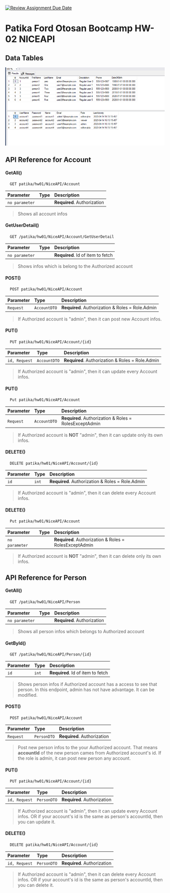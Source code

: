 [![Review Assignment Due Date](https://classroom.github.com/assets/deadline-readme-button-24ddc0f5d75046c5622901739e7c5dd533143b0c8e959d652212380cedb1ea36.svg)](https://classroom.github.com/a/3bErTxjD)

# Patika Ford Otosan Bootcamp HW-02 NICEAPI



## Data Tables 

![My Image](images/my-image.png)


## API Reference for Account

#### GetAll()

```http
  GET patika/hw01/NiceAPI/Account
```

| Parameter | Type     | Description                |
| :-------- | :------- | :------------------------- |
| `no parameter` | | **Required**. Authorization |

>Shows all account infos

#### GetUserDetail()

```http
  GET /patika/hw01/NiceAPI/Account/GetUserDetail
```

| Parameter | Type     | Description                       |
| :-------- | :------- | :-------------------------------- |
| `no parameter`      |  | **Required**. Id of item to fetch |

> Shows infos which is belong to the Authorized account


#### POST()

```http
  POST patika/hw01/NiceAPI/Account
```

| Parameter | Type     | Description                |
| :-------- | :------- | :------------------------- |
| `Request` | `AccountDTO`  | **Required**. Authorization & Roles = Role.Admin|

> If Authorized account is "admin", then it can post new Account infos.

#### PUT()

```http
  PUT patika/hw01/NiceAPI/Account/{id}
```

| Parameter | Type     | Description                |
| :-------- | :------- | :------------------------- |
| `id, Request` | `AccountDTO`  | **Required**. Authorization & Roles = Role.Admin|

> If Authorized account is "admin", then it can update every Account infos.

#### PUT()
```http
  Put patika/hw01/NiceAPI/Account
```

| Parameter | Type     | Description                |
| :-------- | :------- | :------------------------- |
| `Request` | `AccountDTO`  | **Required**. Authorization & Roles = RolesExceptAdmin|

> If Authorized account is **NOT** "admin", then it can update only its own infos.

#### DELETE()
```http
  DELETE patika/hw01/NiceAPI/Account/{id}
```

| Parameter | Type     | Description                |
| :-------- | :------- | :------------------------- |
| `id` | `int`  | **Required**. Authorization & Roles = Role.Admin|

> If Authorized account is "admin", then it can delete every Account infos.

#### DELETE()
```http
  Put patika/hw01/NiceAPI/Account
```

| Parameter | Type     | Description                |
| :-------- | :------- | :------------------------- |
| `no parameter` |   | **Required**. Authorization & Roles = RolesExceptAdmin|

> If Authorized account is **NOT** "admin", then it can delete only its own infos.

## API Reference for Person

#### GetAll()

```http
  GET /patika/hw01/NiceAPI/Person
```

| Parameter | Type     | Description                |
| :-------- | :------- | :------------------------- |
| `no parameter` | | **Required**. Authorization |

>Shows all person infos which belongs to Authorized account

#### GetById()

```http
  GET /patika/hw01/NiceAPI/Person/{id}
```

| Parameter | Type     | Description                       |
| :-------- | :------- | :-------------------------------- |
| `id`      | `int`  | **Required**. Id of item to fetch |

> Shows person infos if Authorized account has a access to see that person. 
> In this endpoint, admin has not have advantage. It can be modified.


#### POST()

```http
  POST patika/hw01/NiceAPI/Account
```

| Parameter | Type     | Description                |
| :-------- | :------- | :------------------------- |
| `Request` | `PersonDTO`  | **Required**. Authorization|

> Post new person infos to the your Authorized account. 
> That means **accountId** of the new person cames from Authorized account's id.
> If the role is admin, it can post new person any account.

#### PUT()

```http
  PUT patika/hw01/NiceAPI/Account/{id}
```

| Parameter | Type     | Description                |
| :-------- | :------- | :------------------------- |
| `id, Request` | `PersonDTO`  | **Required**. Authorization|

> If Authorized account is "admin", then it can update every Account infos.
> OR if your account's id is the same as person's accountId, then you can update it.


#### DELETE()
```http
  DELETE patika/hw01/NiceAPI/Account/{id}
```

| Parameter | Type     | Description                |
| :-------- | :------- | :------------------------- |
| `id, Request` | `PersonDTO`  | **Required**. Authorization|

> If Authorized account is "admin", then it can delete every Account infos.
> OR if your account's id is the same as person's accountId, then you can delete it.